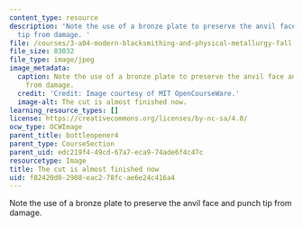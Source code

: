 ```yaml
---
content_type: resource
description: 'Note the use of a bronze plate to preserve the anvil face and punch
  tip from damage. '
file: /courses/3-a04-modern-blacksmithing-and-physical-metallurgy-fall-2008/f82420d02908eac278fcae6e24c416a4_079.jpg
file_size: 83032
file_type: image/jpeg
image_metadata:
  caption: Note the use of a bronze plate to preserve the anvil face and punch tip
    from damage.
  credit: 'Credit: Image courtesy of MIT OpenCourseWare.'
  image-alt: The cut is almost finished now.
learning_resource_types: []
license: https://creativecommons.org/licenses/by-nc-sa/4.0/
ocw_type: OCWImage
parent_title: bottleopener4
parent_type: CourseSection
parent_uid: edc219f4-49cd-67a7-eca9-74ade6f4c47c
resourcetype: Image
title: The cut is almost finished now
uid: f82420d0-2908-eac2-78fc-ae6e24c416a4
---
```

Note the use of a bronze plate to preserve the anvil face and punch tip from damage. 